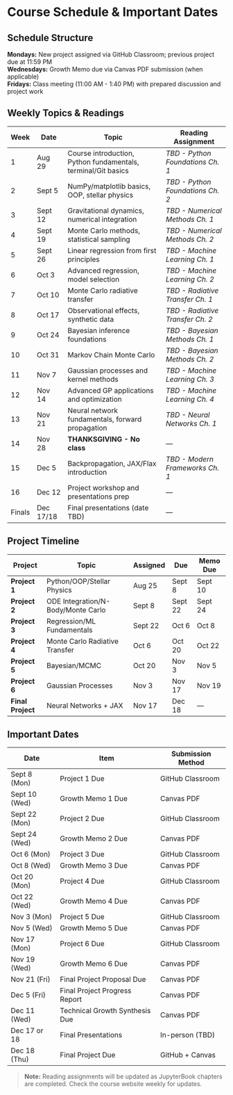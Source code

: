 # Course Schedule & Important Dates

## Schedule Structure

**Mondays:** New project assigned via GitHub Classroom; previous project due at 11:59 PM  
**Wednesdays:** Growth Memo due via Canvas PDF submission (when applicable)  
**Fridays:** Class meeting (11:00 AM - 1:40 PM) with prepared discussion and project work

## Weekly Topics & Readings

| Week | Date | Topic | Reading Assignment |
|------|------|-------|-------------------|
| 1 | Aug 29 | Course introduction, Python fundamentals, terminal/Git basics | *TBD - Python Foundations Ch. 1* |
| 2 | Sept 5 | NumPy/matplotlib basics, OOP, stellar physics | *TBD - Python Foundations Ch. 2* |
| 3 | Sept 12 | Gravitational dynamics, numerical integration | *TBD - Numerical Methods Ch. 1* |
| 4 | Sept 19 | Monte Carlo methods, statistical sampling | *TBD - Numerical Methods Ch. 2* |
| 5 | Sept 26 | Linear regression from first principles | *TBD - Machine Learning Ch. 1* |
| 6 | Oct 3 | Advanced regression, model selection | *TBD - Machine Learning Ch. 2* |
| 7 | Oct 10 | Monte Carlo radiative transfer | *TBD - Radiative Transfer Ch. 1* |
| 8 | Oct 17 | Observational effects, synthetic data | *TBD - Radiative Transfer Ch. 2* |
| 9 | Oct 24 | Bayesian inference foundations | *TBD - Bayesian Methods Ch. 1* |
| 10 | Oct 31 | Markov Chain Monte Carlo | *TBD - Bayesian Methods Ch. 2* |
| 11 | Nov 7 | Gaussian processes and kernel methods | *TBD - Machine Learning Ch. 3* |
| 12 | Nov 14 | Advanced GP applications and optimization | *TBD - Machine Learning Ch. 4* |
| 13 | Nov 21 | Neural network fundamentals, forward propagation | *TBD - Neural Networks Ch. 1* |
| 14 | Nov 28 | **THANKSGIVING - No class** | — |
| 15 | Dec 5 | Backpropagation, JAX/Flax introduction | *TBD - Modern Frameworks Ch. 1* |
| 16 | Dec 12 | Project workshop and presentations prep | — |
| Finals | Dec 17/18 | Final presentations (date TBD) | — |

## Project Timeline

| Project | Topic | Assigned | Due | Memo Due |
|---------|-------|----------|-----|----------|
| **Project 1** | Python/OOP/Stellar Physics | Aug 25 | Sept 8 | Sept 10 |
| **Project 2** | ODE Integration/N-Body/Monte Carlo | Sept 8 | Sept 22 | Sept 24 |
| **Project 3** | Regression/ML Fundamentals | Sept 22 | Oct 6 | Oct 8 |
| **Project 4** | Monte Carlo Radiative Transfer | Oct 6 | Oct 20 | Oct 22 |
| **Project 5** | Bayesian/MCMC | Oct 20 | Nov 3 | Nov 5 |
| **Project 6** | Gaussian Processes | Nov 3 | Nov 17 | Nov 19 |
| **Final Project** | Neural Networks + JAX | Nov 17 | Dec 18 | — |

## Important Dates

| Date | Item | Submission Method |
|------|------|-------------------|
| Sept 8 (Mon) | Project 1 Due | GitHub Classroom |
| Sept 10 (Wed) | Growth Memo 1 Due | Canvas PDF |
| Sept 22 (Mon) | Project 2 Due | GitHub Classroom |
| Sept 24 (Wed) | Growth Memo 2 Due | Canvas PDF |
| Oct 6 (Mon) | Project 3 Due | GitHub Classroom |
| Oct 8 (Wed) | Growth Memo 3 Due | Canvas PDF |
| Oct 20 (Mon) | Project 4 Due | GitHub Classroom |
| Oct 22 (Wed) | Growth Memo 4 Due | Canvas PDF |
| Nov 3 (Mon) | Project 5 Due | GitHub Classroom |
| Nov 5 (Wed) | Growth Memo 5 Due | Canvas PDF |
| Nov 17 (Mon) | Project 6 Due | GitHub Classroom |
| Nov 19 (Wed) | Growth Memo 6 Due | Canvas PDF |
| Nov 21 (Fri) | Final Project Proposal Due | Canvas PDF |
| Dec 5 (Fri) | Final Project Progress Report | Canvas PDF |
| Dec 11 (Wed) | Technical Growth Synthesis Due | Canvas PDF |
| Dec 17 or 18 | Final Presentations | In-person (TBD) |
| Dec 18 (Thu) | Final Project Due | GitHub + Canvas |

> **Note:** Reading assignments will be updated as JupyterBook chapters are completed. Check the course website weekly for updates.